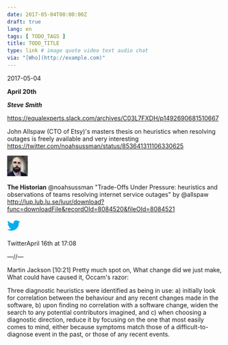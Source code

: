 ```yaml
---
date: 2017-05-04T00:00:00Z
draft: true
lang: en
tags: [ TODO_TAGS ]
title: TODO_TITLE
type: link # image quote video text audio chat
via: "[Who](http://example.com)"
---
```



2017-05-04

**April 20th**

**_Steve Smith_**

https://equalexperts.slack.com/archives/C03L7FXDH/p1492690681510667

John Allspaw (CTO of Etsy)'s masters thesis on heuristics when resolving outages is freely available and very interesting https://twitter.com/noahsussman/status/853641311106330625

![2017-05-04](2017-05-04.jpeg)

 **The Historian** @noahsussman
"Trade-Offs Under Pressure: heuristics and observations of teams resolving internet service outages" by @allspaw 
http://lup.lub.lu.se/luur/download?func=downloadFile&recordOId=8084520&fileOId=8084521

![2017-05-04-1](2017-05-04-1.png)

TwitterApril 16th at 17:08

—//—

Martin Jackson
[10:21] 
Pretty much spot on, What change did we just make, What could have caused it, Occam's razor:

Three diagnostic heuristics were identified as being in use: a) initially look for correlation between
the behaviour and any recent changes made in the software, b) upon finding no correlation with a
software change, widen the search to any potential contributors imagined, and c) when choosing
a diagnostic direction, reduce it by focusing on the one that most easily comes to mind, either
because symptoms match those of a difficult-to-diagnose event in the past, or those of any recent
events.

